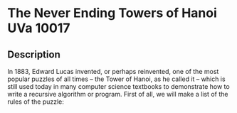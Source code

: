 #  The Never Ending Towers of Hanoi UVa 10017

## Description

In 1883, Edward Lucas invented, or perhaps reinvented, one of the most popular puzzles of all times
– the Tower of Hanoi, as he called it – which is still used today in many computer science textbooks
to demonstrate how to write a recursive algorithm or program. First of all, we will make a list of the
rules of the puzzle:
